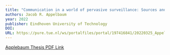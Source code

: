 ```yaml
---
title: "Communication in a world of pervasive surveillance: Sources and methods: Counter-strategies against pervasive surveillance architecture"
authors: Jacob R. Appelbaum
year: 2022
publisher: Eindhoven University of Technology
DOI: 
URL: https://pure.tue.nl/ws/portalfiles/portal/197416841/20220325_Appelbaum_hf.pdf
---
```


[Applebaum Thesis PDF Link](https://pure.tue.nl/ws/portalfiles/portal/197416841/20220325_Appelbaum_hf.pdf)




